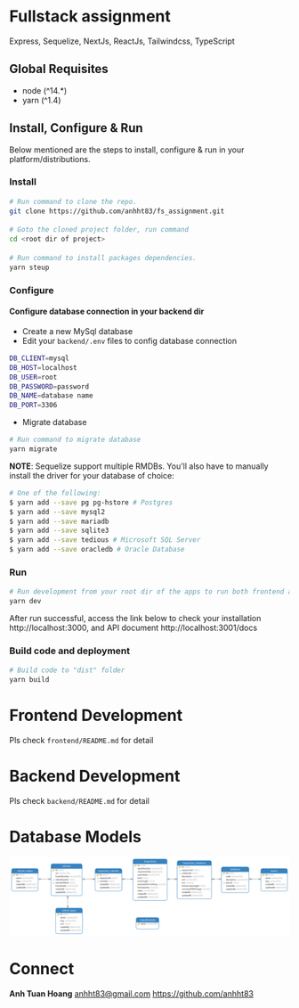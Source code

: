 # Fullstack assignment

Express, Sequelize, NextJs, ReactJs, Tailwindcss, TypeScript

## Global Requisites
* node (^14.*)
* yarn (^1.4)

## Install, Configure & Run
Below mentioned are the steps to install, configure & run in your platform/distributions.

### Install
```bash
# Run command to clone the repo.
git clone https://github.com/anhht83/fs_assignment.git

# Goto the cloned project folder, run command
cd <root dir of project>

# Run command to install packages dependencies.
yarn steup
```

### Configure 
#### Configure database connection in your backend dir
- Create a new MySql database
- Edit your `backend/.env` files to config database connection
```bash
DB_CLIENT=mysql
DB_HOST=localhost
DB_USER=root
DB_PASSWORD=password 
DB_NAME=database name
DB_PORT=3306 
```
- Migrate database
```bash
# Run command to migrate database
yarn migrate
```
**NOTE**: Sequelize support multiple RMDBs. You'll also have to manually install the driver for your database of choice:
```bash
# One of the following:
$ yarn add --save pg pg-hstore # Postgres
$ yarn add --save mysql2
$ yarn add --save mariadb
$ yarn add --save sqlite3
$ yarn add --save tedious # Microsoft SQL Server
$ yarn add --save oracledb # Oracle Database
```

### Run
```bash
# Run development from your root dir of the apps to run both frontend and backend app
yarn dev
```
After run successful, access the link below to check your installation http://localhost:3000, and API document http://localhost:3001/docs


### Build code and deployment
```bash
# Build code to "dist" folder
yarn build
```

# Frontend Development
Pls check `frontend/README.md` for detail

# Backend Development
Pls check `backend/README.md` for detail

# Database Models
![Database models](./misc/db.png)

# Connect
**Anh Tuan Hoang** <anhht83@gmail.com>  https://github.com/anhht83
